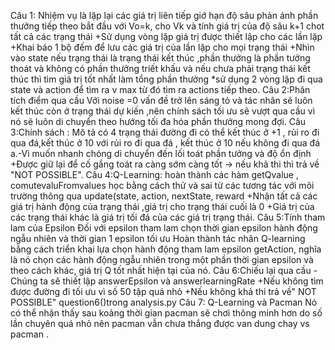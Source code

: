Câu 1: Nhiệm vụ là lặp lại các giá trị liên tiếp giớ hạn độ sâu phản ánh phần thưởng tiếp theo bắt đầu với Vo=k, cho Vk và tính giá trị của độ sâu k+1 chot tất cả các trạng thái +Sử dụng vòng lặp giá trị được thiết lập cho các lần lặp +Khai báo 1 bộ đếm để lưu các giá trị của lần lặp cho mọi trạng thái +Nhìn vào state nếu trạng thái là trạng thái kết thúc ,phần thưởng là phần tưởng thoát và không có phần thưởng triết khấu và nếu chưa phải trạng thái kết thúc thì tìm giá trị tốt nhất làm tổng phần thưởng *sử dụng 2 vòng lặp đi qua state và action để tìm ra v max từ đó tìm ra actions tiếp theo.
Câu 2:Phân tích điểm qua cầu Với noise =0 vấn đề trở lên sáng tỏ và tác nhân sẽ luôn kết thúc còn ở trạng thái dự kiến ,nên chính sách tối ưu sẽ vượt qua cầu vì nó sẽ luôn di chuyển theo hướng tối đa hóa phần thưởng mong đợi.
 Câu 3:Chính sách : Mô tả có 4 trạng thái đường đi có thể kết thúc ở +1 , rủi ro đi qua đá,kết thúc ở 10 với rủi ro đi qua đá , kết thúc ở 10 nếu không đi qua đá a.-Vì muốn nhanh chóng di chuyển đến lối toát phần tưởng và độ ổn định +Được giữ lại để cố gắng toát ra càng sớm càng tốt -> nếu khả thi thì trả về "NOT POSSIBLE".
Câu 4:Q-Learning: hoàn thành các hàm getQvalue , comutevaluFromvalues học bằng cách thử và sai từ các tương tác với môi trường thông qua update(state, action, nextState, reward +Nhận tất cả các giá trị hành động của trạng thái ,giá trị cho trạng thái cuối là 0 +Giá trị của các trạng thái khác là giá trị tối đá của các giá trị trạng thái.
Câu 5:Tính tham lam của Epsilon
Đối với epsilon tham lam chọn thời gian epsilon hành động ngẫu nhiên và thời gian 1 epsilon tối ưu Hoàn thành tác nhân Q-learning bằng cách triển khai lựa chọn hành động tham lam epsilon getAction, nghĩa là nó chọn các hành động ngẫu nhiên trong một phần thời gian epsilon và theo cách khác, giá trị Q tốt nhất hiện tại của nó.
Câu 6:Chiếu lại qua cầu -Chúng ta sẽ thiết lập answerEpsilon và answerlearningRate +Nếu không tìm được đường đi tối ưu vì số 50 tập quá nhỏ +Nếu không khả thi trả về" NOT POSSIBLE" question6()trong analysis.py
Câu 7: Q-Learning và Pacman Nó có thể nhận thấy sau koảng thời gian pacman sẽ chơi thông minh hơn do số lần chuyên quá nhỏ nên pacman vẫn chưa thắng được van dung chay vs pacman .
